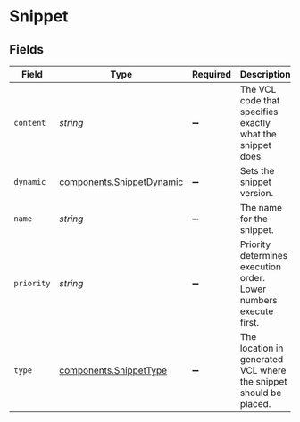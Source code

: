 # Snippet


## Fields

| Field                                                              | Type                                                               | Required                                                           | Description                                                        | Example                                                            |
| ------------------------------------------------------------------ | ------------------------------------------------------------------ | ------------------------------------------------------------------ | ------------------------------------------------------------------ | ------------------------------------------------------------------ |
| `content`                                                          | *string*                                                           | :heavy_minus_sign:                                                 | The VCL code that specifies exactly what the snippet does.         |                                                                    |
| `dynamic`                                                          | [components.SnippetDynamic](../../models/shared/snippetdynamic.md) | :heavy_minus_sign:                                                 | Sets the snippet version.                                          |                                                                    |
| `name`                                                             | *string*                                                           | :heavy_minus_sign:                                                 | The name for the snippet.                                          | test-snippet                                                       |
| `priority`                                                         | *string*                                                           | :heavy_minus_sign:                                                 | Priority determines execution order. Lower numbers execute first.  | 10                                                                 |
| `type`                                                             | [components.SnippetType](../../models/shared/snippettype.md)       | :heavy_minus_sign:                                                 | The location in generated VCL where the snippet should be placed.  |                                                                    |